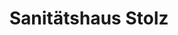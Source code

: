 ---
title: "Sanitätshaus Stolz"
url: /weissenburg-in-bayern/sanitaetshaus-stolz/
shop: Sanitätshaus
---